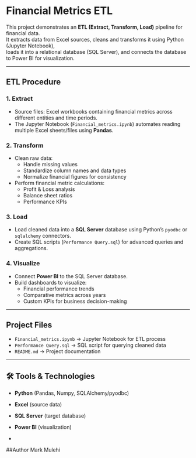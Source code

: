 # Financial Metrics ETL

This project demonstrates an **ETL (Extract, Transform, Load)** pipeline for financial data.  
It extracts data from Excel sources, cleans and transforms it using Python (Jupyter Notebook),  
loads it into a relational database (SQL Server), and connects the database to Power BI for visualization.

---

## ETL Procedure

### 1. Extract
- Source files: Excel workbooks containing financial metrics across different entities and time periods.  
- The Jupyter Notebook (`Financial_metrics.ipynb`) automates reading multiple Excel sheets/files using **Pandas**.

### 2. Transform
- Clean raw data:
  - Handle missing values  
  - Standardize column names and data types  
  - Normalize financial figures for consistency  
- Perform financial metric calculations:
  - Profit & Loss analysis  
  - Balance sheet ratios  
  - Performance KPIs  

### 3. Load
- Load cleaned data into a **SQL Server** database using Python’s `pyodbc` or `sqlalchemy` connectors.  
- Create SQL scripts (`Performance Query.sql`) for advanced queries and aggregations.  

### 4. Visualize
- Connect **Power BI** to the SQL Server database.  
- Build dashboards to visualize:
  - Financial performance trends  
  - Comparative metrics across years  
  - Custom KPIs for business decision-making  

---

## Project Files
- `Financial_metrics.ipynb` → Jupyter Notebook for ETL process  
- `Performance Query.sql` → SQL script for querying cleaned data  
- `README.md` → Project documentation  

---

## 🛠 Tools & Technologies
- **Python** (Pandas, Numpy, SQLAlchemy/pyodbc)  
- **Excel** (source data)  
- **SQL Server** (target database)  
- **Power BI** (visualization)  

-

##Author
Mark Mulehi
